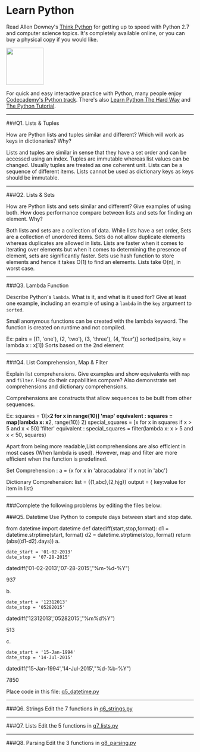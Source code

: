 # Learn Python

Read Allen Downey's [Think Python](http://www.greenteapress.com/thinkpython/) for getting up to speed with Python 2.7 and computer science topics. It's completely available online, or you can buy a physical copy if you would like.

<a href="http://www.greenteapress.com/thinkpython/"><img src="img/think_python.png" style="width: 100px;" target="_blank"></a>

For quick and easy interactive practice with Python, many people enjoy [Codecademy's Python track](http://www.codecademy.com/en/tracks/python). There's also [Learn Python The Hard Way](http://learnpythonthehardway.org/book/) and [The Python Tutorial](https://docs.python.org/2/tutorial/).

---

###Q1. Lists &amp; Tuples

How are Python lists and tuples similar and different? Which will work as keys in dictionaries? Why?

Lists and tuples are similar in sense that they have a set order and can be accessed using an index. Tuples are immutable whereas list values can be changed. Usually tuples are treated as one coherent unit. Lists can be a sequence of different items. Lists cannot be used as dictionary keys as keys should be immutable.

---

###Q2. Lists &amp; Sets

How are Python lists and sets similar and different? Give examples of using both. How does performance compare between lists and sets for finding an element. Why?

Both lists and sets are a collection of data. While lists have a set order, Sets are a collection of unordered items. Sets do not allow duplicate elements whereas duplicates are allowed in lists.
Lists are faster when it comes to iterating over elements but when it comes to determining the presence of element, sets are significantly faster. Sets use hash function to store elements and hence it takes O(1) to find an elements. Lists take O(n), in worst case.

---

###Q3. Lambda Function

Describe Python's `lambda`. What is it, and what is it used for? Give at least one example, including an example of using a `lambda` in the `key` argument to `sorted`.

Small anonymous functions can be created with the lambda keyword. The function is created on runtime and not compiled.

Ex:
pairs = [(1, 'one'), (2, 'two'), (3, 'three'), (4, 'four')]
sorted(pairs, key = lambda x : x[1])
Sorts based on the 2nd element 

---

###Q4. List Comprehension, Map &amp; Filter

Explain list comprehensions. Give examples and show equivalents with `map` and `filter`. How do their capabilities compare? Also demonstrate set comprehensions and dictionary comprehensions.

Comprehensions are constructs that allow sequences to be built from other sequences. 

Ex:  squares = 1)[x**2 for x in range(10)]
     'map' equivalent : squares = map(lambda x: x**2, range(10))
     2) special_squares = [x for x in squares if x > 5 and x < 50]
     'filter' equivalent : special_squares = filter(lambda x: x > 5 and x < 50, squares)

Apart from being more readable,List comprehensions are also efficient in most cases (When lambda is used). However, map and filter are more efficient when the function is predefined.

Set Comprehension :
a = {x for x in 'abracadabra' if x not in 'abc'}

Dictionary Comprehension:
list = {(1,abc),(2,hjg)}
output = { key:value for item in list}

---

###Complete the following problems by editing the files below:

###Q5. Datetime
Use Python to compute days between start and stop date.  

from datetime import datetime
def datediff(start,stop,format):
 d1 = datetime.strptime(start, format)
 d2 = datetime.strptime(stop, format)
 return (abs((d1-d2).days)) 
a.  

```
date_start = '01-02-2013'    
date_stop = '07-28-2015'
```
datediff('01-02-2013','07-28-2015',"%m-%d-%Y")

937

b.  
```
date_start = '12312013'  
date_stop = '05282015'  
```
 datediff('12312013','05282015',"%m%d%Y")
 
513

c.  
```
date_start = '15-Jan-1994'      
date_stop = '14-Jul-2015'  
```
datediff('15-Jan-1994','14-Jul-2015',"%d-%b-%Y")

7850

Place code in this file: [q5_datetime.py](python/q5_datetime.py)

---

###Q6. Strings
Edit the 7 functions in [q6_strings.py](python/q6_strings.py)

---

###Q7. Lists
Edit the 5 functions in [q7_lists.py](python/q7_lists.py)

---

###Q8. Parsing
Edit the 3 functions in [q8_parsing.py](python/q8_parsing.py)





